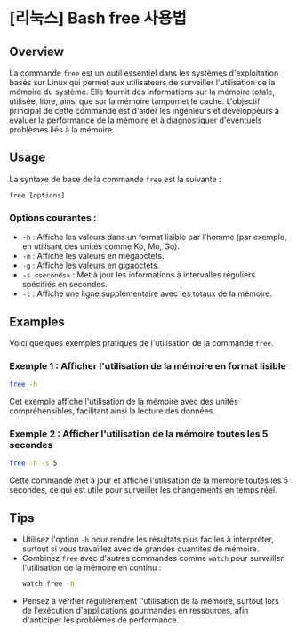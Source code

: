 # [리눅스] Bash free 사용법

## Overview
La commande `free` est un outil essentiel dans les systèmes d'exploitation basés sur Linux qui permet aux utilisateurs de surveiller l'utilisation de la mémoire du système. Elle fournit des informations sur la mémoire totale, utilisée, libre, ainsi que sur la mémoire tampon et le cache. L'objectif principal de cette commande est d'aider les ingénieurs et développeurs à évaluer la performance de la mémoire et à diagnostiquer d'éventuels problèmes liés à la mémoire.

## Usage
La syntaxe de base de la commande `free` est la suivante :

```
free [options]
```

### Options courantes :
- `-h` : Affiche les valeurs dans un format lisible par l'homme (par exemple, en utilisant des unités comme Ko, Mo, Go).
- `-m` : Affiche les valeurs en mégaoctets.
- `-g` : Affiche les valeurs en gigaoctets.
- `-s <seconds>` : Met à jour les informations à intervalles réguliers spécifiés en secondes.
- `-t` : Affiche une ligne supplémentaire avec les totaux de la mémoire.

## Examples
Voici quelques exemples pratiques de l'utilisation de la commande `free`.

### Exemple 1 : Afficher l'utilisation de la mémoire en format lisible
```bash
free -h
```
Cet exemple affiche l'utilisation de la mémoire avec des unités compréhensibles, facilitant ainsi la lecture des données.

### Exemple 2 : Afficher l'utilisation de la mémoire toutes les 5 secondes
```bash
free -h -s 5
```
Cette commande met à jour et affiche l'utilisation de la mémoire toutes les 5 secondes, ce qui est utile pour surveiller les changements en temps réel.

## Tips
- Utilisez l'option `-h` pour rendre les résultats plus faciles à interpréter, surtout si vous travaillez avec de grandes quantités de mémoire.
- Combinez `free` avec d'autres commandes comme `watch` pour surveiller l'utilisation de la mémoire en continu :
  ```bash
  watch free -h
  ```
- Pensez à vérifier régulièrement l'utilisation de la mémoire, surtout lors de l'exécution d'applications gourmandes en ressources, afin d'anticiper les problèmes de performance.